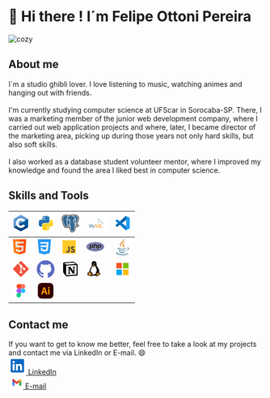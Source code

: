 # 👋 Hi there ! I´m Felipe Ottoni Pereira

<img src="gif 7.gif" style="width: 70%;" alt="cozy" />

## About me

I´m a studio ghibli lover. I love listening to music, watching animes and hanging out with friends. <br><br> I'm currently studying computer science at UFScar in Sorocaba-SP. There, I was a marketing member of the junior web development company, where I carried out web application projects and where, later, I became director of the marketing area, picking up during those years not only hard skills, but also soft skills. <br><br> I also worked as a database student volunteer mentor, where I improved my knowledge and found the area I liked best in computer science.

## Skills and Tools
|  <img src="C_Logo.png" height = "32"/>      | <img src="python.svg" height = "32"/> | <img src="postgresql.svg" height = "35"/> | <img src="mysql.svg" height = "40"/>       | <img src="vscode.svg" height = "32"/>    |
| ------------------------------------------- | ------------------------------------- | ----------------------------------------- | ------------------------------------------ | ---------------------------------------- |
|  <img src="html.png" height = "30"/>        | <img src="css-3.png" height = "30"/>  | <img src="js.svg" height = "30"/>         | <img src="php.png" height = "35"/>         | <img src="java.png" height = "35"/>      |
|  <img src="git.svg" height = "35"/>         | <img src="github.png" height = "35"/> | <img src="notion.svg" height = "35"/>     | <img src="linux_logo2.png" height = "30"/> | <img src="microsoft.svg" height = "35"/> |
|  <img src="figma.svg" height = "35"/>       | <img src="adobe.svg" height = "35"/>  |                                           |                                            |                                          |

## Contact me
If you want to get to know me better, feel free to take a look at my projects and contact me via LinkedIn or E-mail. 😄 <br>
[<img src="linkedin.svg" height = "35"/> LinkedIn](https://www.linkedin.com/in/felipe-ottoni-609793256/) <br>
&nbsp;[<img src="gmail.svg" height = "25"/> E-mail](mailto:ottonifefe@gmail.com)

